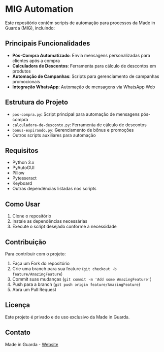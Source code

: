 # MIG Automation

Este repositório contém scripts de automação para processos da Made in Guarda (MIG), incluindo:

## Principais Funcionalidades

- **Pós-Compra Automatizado**: Envia mensagens personalizadas para clientes após a compra
- **Calculadora de Descontos**: Ferramenta para cálculo de descontos em produtos
- **Automação de Campanhas**: Scripts para gerenciamento de campanhas promocionais
- **Integração WhatsApp**: Automação de mensagens via WhatsApp Web

## Estrutura do Projeto

- `pos-compra.py`: Script principal para automação de mensagens pós-compra
- `calculadora-de-desconto.py`: Ferramenta de cálculo de descontos
- `bonus-expirando.py`: Gerenciamento de bônus e promoções
- Outros scripts auxiliares para automação

## Requisitos

- Python 3.x
- PyAutoGUI
- Pillow
- Pytesseract
- Keyboard
- Outras dependências listadas nos scripts

## Como Usar

1. Clone o repositório
2. Instale as dependências necessárias
3. Execute o script desejado conforme a necessidade

## Contribuição

Para contribuir com o projeto:

1. Faça um Fork do repositório
2. Crie uma branch para sua feature (`git checkout -b feature/AmazingFeature`)
3. Commit suas mudanças (`git commit -m 'Add some AmazingFeature'`)
4. Push para a branch (`git push origin feature/AmazingFeature`)
5. Abra um Pull Request

## Licença

Este projeto é privado e de uso exclusivo da Made in Guarda.

## Contato

Made in Guarda - [Website](https://www.madeinguarda.com.br) 